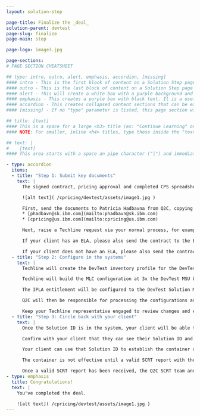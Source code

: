 ```yaml
---
layout: solution-step

page-title: Finalize the _deal_
solution-parent: devtest
page-slug: finalize
page-main: step

page-logo: image3.jpg

page-sections:
# PAGE SECTION CHEATSHEET

## type: intro, outro, alert, emphasis, accordion, [missing]
#### intro - This is the first block of content on a Solution Step page.
#### outro - This is the last block of content on a Solution Step page and included a navigation link to the next step.
#### alert - This will create a white box with a purple background and purple text. This is a convenient way to warn a reader to something important in this process
#### emphasis - This creates a purple box with black text. It is a useful way to highlight content that may have an interactive component or needs to stand out.
#### accordion - This creates collapsed content sections that can be expanded to reveal content.
#### [missing] - If no "type" parameter is listed, this page section will be a normal, borderless area of content.

## title: [text]
#### This is a space for a large <h3> title (ex: "Continue Learning" on /cpricing/salesguides/devtest/learn/). This will be inserted at the top of this Page Section.
#### NOTE: For smaller, inline <h4> titles, type those inside the "text" parameter with "#### " and " ####" around them. They will be populated with the rest of the Page Section text.

## text: |
#    [text]
#### This area starts with a space an pipe character ("|") and immediately goes to a new line. This tells Jekyll to treat this parameter as markdown. Every line after the "|" needs to be indented twice in order for YAML to know that you are not trying to start a new parameter. Enter content formatted as markdown (specifically kramdown).

- type: accordion
  items:
  - title: "Step 1: Submit key documents"
    text: |
      The signed contract, pricing approval and completed CPS spreadsheet needs to be sent to the Q2C team (formally called STS) and Techline for processing.

      ![alt text]( /cpricing/devtest/assets/image1.jpg )

      First, send the documents to Patricia Hadbavna from Q2C, copying the Container Pricing team to ensure a smooth process:
      * [phadbavn@sk.ibm.com](mailto:phadbavn@sk.ibm.com)
      * [cpricing@us.ibm.com](mailto:cpricing@us.ibm.com)

      Next, raise a Techline request via your normal process, for example the online TSRG form.

      If your client has an ELA, please also send the contract to the ECM team.

      If your client does not have an ELA, please also send the contract to the ESW team.
  - title: "Step 2: Configure in the systems"
    text: |
      Techline will create the DevTest inventory profile for the DevTest container and ensure it accurately aligns with the contract, so it is important you submitted both the final CPS spreadsheet and the signed contract to Techline as per the previous step.

      Techline will build the MLC configuration at 3x the DevTest MSU base (regardless of the container size), ensuring the client will not incur additional MLC charges unless they exceed the contractual 3x maximum.

      The IPLA entitlement will be configured to the DevTest Solution MSU value (i.e., chosen container size).

      Q2C will then be responsible for processing the configurations and ensuring that the data will flow from iERP/ESW to LMS along with the creation of the Solution ID which is typically created within 4-6 hours after configuration processing.

      Keep your Techline representative engaged to review changes and ensure inventory validity.
  - title: "Step 3: Circle back with your client"
    text: |
      Once the Solution ID is in the system, your client will be able to access it through the standard LMS ibm.com/software/lms portal.

      Confirm with your client that they can see their Solution ID and check if they have any outstanding questions.

      Your client can use that Solution ID to establish the container on their next SCRT submission, even if the contract was signed midway through the reporting period.

      The container is not effective until a valid SCRT report with the Container configuration is received by IBM.

      Once a valid SCRT report has been received, the Q2C SCRT team and Techline will monitor and track the reported Container Solution on a monthly basis to ensure compliance with the signed contract.
- type: emphasis
  title: Congratulations!
  text: |
    You've completed the deal.

    ![alt text]( /cpricing/devtest/assets/image1.jpg )
---
```

